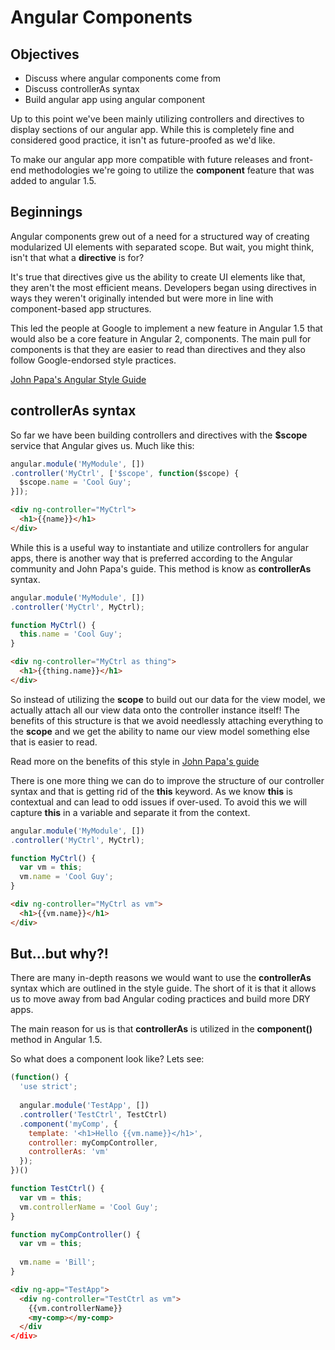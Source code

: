 # Angular Components

## Objectives

* Discuss where angular components come from
* Discuss controllerAs syntax
* Build angular app using angular component

Up to this point we've been mainly utilizing controllers and directives to display sections of our angular app. While this is completely fine and considered good practice, it isn't as future-proofed as we'd like.

To make our angular app more compatible with future releases and front-end methodologies we're going to utilize the **component** feature that was added to angular 1.5.

## Beginnings

Angular components grew out of a need for a structured way of creating modularized UI elements with separated scope. But wait, you might think, isn't that what a **directive** is for?

It's true that directives give us the ability to create UI elements like that, they aren't the most efficient means. Developers began using directives in ways they weren't originally intended but were more in line with component-based app structures.

This led the people at Google to implement a new feature in Angular 1.5 that would also be a core feature in Angular 2, components. The main pull for components is that they are easier to read than directives and they also follow Google-endorsed style practices.

[John Papa's Angular Style Guide](https://github.com/johnpapa/angular-styleguide/blob/master/a1/README.md)

## controllerAs syntax

So far we have been building controllers and directives with the **$scope** service that Angular gives us. Much like this:

```javascript
angular.module('MyModule', [])
.controller('MyCtrl', ['$scope', function($scope) {
  $scope.name = 'Cool Guy';
}]);
```

```html
<div ng-controller="MyCtrl">
  <h1>{{name}}</h1>
</div>
```

While this is a useful way to instantiate and utilize controllers for angular apps, there is another way that is preferred according to the Angular community and John Papa's guide. This method is know as **controllerAs** syntax.

```javascript
angular.module('MyModule', [])
.controller('MyCtrl', MyCtrl);

function MyCtrl() {
  this.name = 'Cool Guy';
}
```

```html
<div ng-controller="MyCtrl as thing">
  <h1>{{thing.name}}</h1>
</div>
```

So instead of utilizing the **scope** to build out our data for the view model, we actually attach all our view data onto the controller instance itself! The benefits of this structure is that we avoid needlessly attaching everything to the **scope** and we get the ability to name our view model something else that is easier to read.

Read more on the benefits of this style in [John Papa's guide](https://github.com/johnpapa/angular-styleguide/blob/master/a1/README.md#style-y031)

There is one more thing we can do to improve the structure of our controller syntax and that is getting rid of the **this** keyword. As we know **this** is contextual and can lead to odd issues if over-used. To avoid this we will capture **this** in a variable and separate it from the context.

```javascript
angular.module('MyModule', [])
.controller('MyCtrl', MyCtrl);

function MyCtrl() {
  var vm = this;
  vm.name = 'Cool Guy';
}
```

```html
<div ng-controller="MyCtrl as vm">
  <h1>{{vm.name}}</h1>
</div>
```

## But...but why?!

There are many in-depth reasons we would want to use the **controllerAs** syntax which are outlined in the style guide. The short of it is that it allows us to move away from bad Angular coding practices and build more DRY apps.

The main reason for us is that **controllerAs** is utilized in the **component()** method in Angular 1.5.

So what does a component look like? Lets see:

```javascript
(function() {
  'use strict';
  
  angular.module('TestApp', [])
  .controller('TestCtrl', TestCtrl)
  .component('myComp', {
    template: '<h1>Hello {{vm.name}}</h1>',
    controller: myCompController,
    controllerAs: 'vm'
  });
})()

function TestCtrl() {
  var vm = this;
  vm.controllerName = 'Cool Guy';
}

function myCompController() {
  var vm = this;
  
  vm.name = 'Bill';
}
```

```html
<div ng-app="TestApp">
  <div ng-controller="TestCtrl as vm">
    {{vm.controllerName}}
    <my-comp></my-comp>
  </div
</div>
```
